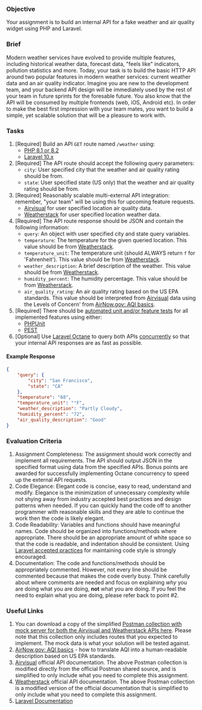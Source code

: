 ### Objective

Your assignment is to build an internal API for a fake weather and air quality widget using PHP and Laravel.

### Brief

Modern weather services have evolved to provide multiple features, including historical weather data, forecast data, "feels like" indicators, pollution statistics and more. Today, your task is to build the basic HTTP API around two popular features in modern weather services: current weather data and an air quality indicator. Imagine you are new to the development team, and your backend API design will be immediately used by the rest of your team in future sprints for the foresable future. You also know that the API will be consumed by multiple frontends (web, iOS, Android etc). In order to make the best first impression with your team mates, you want to build a simple, yet scalable solution that will be a pleasure to work with.

### Tasks

1. [Required] Build an API `GET` route named `/weather` using:
   * [PHP 8.1 or 8.2](https://www.php.net/)
   * [Laravel 10.x](https://laravel.com/docs/10.x/releases)
2. [Required] The API route should accept the following query parameters:
   * `city`: User specified city that the weather and air quality rating should be from.
   * `state`: User specified state (US only) that the weather and air quality rating should be from.
3. [Required] Reasonably scalable multi-external API integration: remember, "your team" will be using this for upcoming feature requests.
   * [Airvisual](https://api-docs.iqair.com/#5bc93d6b-d563-43dc-adb9-c266b2e96d4a) for user specified location air quality data.
   * [Weatherstack](https://weatherstack.com/documentation#current_weather) for user specified location weather data.
4. [Required] The API route response should be JSON and contain the following information:
   * `query`: An object with user specified city and state query variables.
   * `temperature`: The temperature for the given queried location. This value should be from [Weatherstack](https://weatherstack.com/documentation#current_weather).
   * `temperature_unit`: The temperature unit (should ALWAYS return `f` for 'Fahrenheit'). This value should be from [Weatherstack](https://weatherstack.com/documentation#current_weather).
   * `weather_description`: A brief description of the weather. This value should be from [Weatherstack](https://weatherstack.com/documentation#current_weather).
   * `humidity_percent`: The humidity percentage. This value should be from [Weatherstack](https://weatherstack.com/documentation#current_weather).
   * `air_quality_rating`: An air quality rating based on the US EPA standards. This value should be interpreted from [Airvisual](https://api-docs.iqair.com/#5bc93d6b-d563-43dc-adb9-c266b2e96d4a) data using the Levels of Concern' from [AirNow.gov: AQI basics](https://www.airnow.gov/aqi/aqi-basics/).
5. [Required] There should be [automated unit and/or feature tests](https://laravel.com/docs/10.x/testing) for all implemented features using either:
   * [PHPUnit](https://phpunit.de/)
   * [PEST](https://pestphp.com/)
6. [Optional] Use [Laravel Octane](https://laravel.com/docs/10.x/octane#introduction) to query both APIs [concurrently](https://laravel.com/docs/10.x/octane#concurrent-tasks) so that your internal API responses are as fast as possible.

#### Example Response

```json
{
    "query": {
        "city": "San Francisco",
        "state": "CA"
    },
    "temperature": "68",
    "temperature_unit": "°F",
    "weather_description": "Partly Cloudy",
    "humidity_percent": "72",
    "air_quality_description": "Good"
}
```

### Evaluation Criteria

1. Assignment Completeness: The assignment should work correctly and implement all requirements. The API should output JSON in the specified format using data from the specified APIs. Bonus points are awarded for successfully implementing Octane concurrency to speed up the external API requests.
2. Code Elegance: Elegant code is concise, easy to read, understand and modify. Elegance is the minimization of unnecessary complexity while not shying away from industry accepted best practices and design patterns when needed. If you can quickly hand the code off to another programmer with reasonable skills and they are able to continue the work then the code is likely elegant.
3. Code Readability: Variables and functions should have meaningful names. Code should be organized into functions/methods where appropriate. There should be an appropriate amount of white space so that the code is readable, and indentation should be consistent. Using [Laravel accepted practices](https://laravel.com/docs/10.x/pint) for maintaining code style is strongly encouraged.
4. Documentation: The code and functions/methods should be appropriately commented. However, not every line should be commented because that makes the code overly busy. Think carefully about where comments are needed and focus on explaining *why* you are doing what you are doing, **not** what you are doing. If you feel the need to explain what you are doing, please refer back to point #2.

### Useful Links

1. You can download a copy of the simplified [Postman collection with mock server for both the Airvisual and Weatherstack APIs here](https://drive.google.com/file/d/19HKlxWiOvbrN3UFX5EpYlPl_c81gy-D-/view?usp=sharing). Please note that this collection only includes routes that you expected to implement. The mock data is what your solution will be tested against.
2. [AirNow.gov: AQI basics](https://www.airnow.gov/aqi/aqi-basics/) - how to translate AQI into a human-readable description based on US EPA standards.
3. [Airvisual](https://api-docs.iqair.com/#5bc93d6b-d563-43dc-adb9-c266b2e96d4a) official API documentation. The above Postman collection is modified directly from the official Postman shared source, and is simplified to only include what you need to complete this assignment.
4. [Weatherstack](https://weatherstack.com/documentation#current_weather) official API documentation. The above Postman collection is a modified version of the official documentation that is simplified to only include what you need to complete this assignment.
5. [Laravel Documentation](https://laravel.com/docs/10.x/installation)

